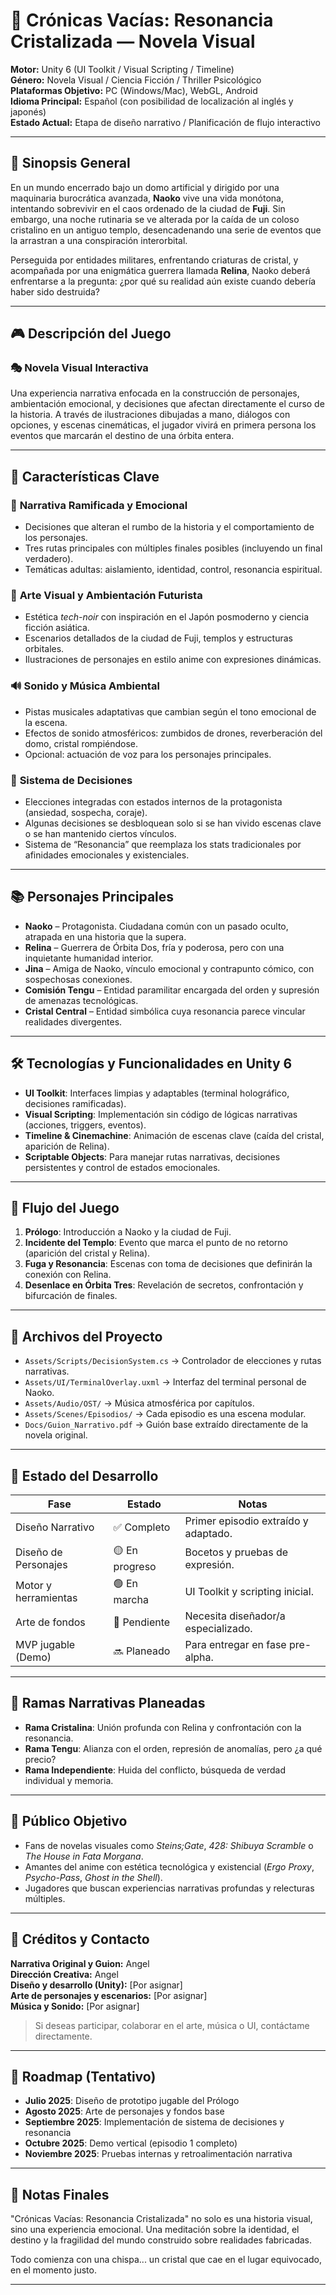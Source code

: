 # 📘 Crónicas Vacías: Resonancia Cristalizada — Novela Visual

**Motor:** Unity 6 (UI Toolkit / Visual Scripting / Timeline)  
**Género:** Novela Visual / Ciencia Ficción / Thriller Psicológico  
**Plataformas Objetivo:** PC (Windows/Mac), WebGL, Android  
**Idioma Principal:** Español (con posibilidad de localización al inglés y japonés)  
**Estado Actual:** Etapa de diseño narrativo / Planificación de flujo interactivo

---

## 🌌 Sinopsis General

En un mundo encerrado bajo un domo artificial y dirigido por una maquinaria burocrática avanzada, **Naoko** vive una vida monótona, intentando sobrevivir en el caos ordenado de la ciudad de **Fuji**. Sin embargo, una noche rutinaria se ve alterada por la caída de un coloso cristalino en un antiguo templo, desencadenando una serie de eventos que la arrastran a una conspiración interorbital.

Perseguida por entidades militares, enfrentando criaturas de cristal, y acompañada por una enigmática guerrera llamada **Relina**, Naoko deberá enfrentarse a la pregunta: ¿por qué su realidad aún existe cuando debería haber sido destruida?

---

## 🎮 Descripción del Juego

### 🎭 Novela Visual Interactiva

Una experiencia narrativa enfocada en la construcción de personajes, ambientación emocional, y decisiones que afectan directamente el curso de la historia. A través de ilustraciones dibujadas a mano, diálogos con opciones, y escenas cinemáticas, el jugador vivirá en primera persona los eventos que marcarán el destino de una órbita entera.

---

## 📌 Características Clave

### 🧠 **Narrativa Ramificada y Emocional**
- Decisiones que alteran el rumbo de la historia y el comportamiento de los personajes.
- Tres rutas principales con múltiples finales posibles (incluyendo un final verdadero).
- Temáticas adultas: aislamiento, identidad, control, resonancia espiritual.

### 🌁 **Arte Visual y Ambientación Futurista**
- Estética *tech-noir* con inspiración en el Japón posmoderno y ciencia ficción asiática.
- Escenarios detallados de la ciudad de Fuji, templos y estructuras orbitales.
- Ilustraciones de personajes en estilo anime con expresiones dinámicas.

### 🔊 **Sonido y Música Ambiental**
- Pistas musicales adaptativas que cambian según el tono emocional de la escena.
- Efectos de sonido atmosféricos: zumbidos de drones, reverberación del domo, cristal rompiéndose.
- Opcional: actuación de voz para los personajes principales.

### 🔄 **Sistema de Decisiones**
- Elecciones integradas con estados internos de la protagonista (ansiedad, sospecha, coraje).
- Algunas decisiones se desbloquean solo si se han vivido escenas clave o se han mantenido ciertos vínculos.
- Sistema de “Resonancia” que reemplaza los stats tradicionales por afinidades emocionales y existenciales.

---

## 📚 Personajes Principales

- **Naoko** – Protagonista. Ciudadana común con un pasado oculto, atrapada en una historia que la supera.  
- **Relina** – Guerrera de Órbita Dos, fría y poderosa, pero con una inquietante humanidad interior.  
- **Jina** – Amiga de Naoko, vínculo emocional y contrapunto cómico, con sospechosas conexiones.  
- **Comisión Tengu** – Entidad paramilitar encargada del orden y supresión de amenazas tecnológicas.  
- **Cristal Central** – Entidad simbólica cuya resonancia parece vincular realidades divergentes.

---

## 🛠 Tecnologías y Funcionalidades en Unity 6

- **UI Toolkit**: Interfaces limpias y adaptables (terminal holográfico, decisiones ramificadas).
- **Visual Scripting**: Implementación sin código de lógicas narrativas (acciones, triggers, eventos).
- **Timeline & Cinemachine**: Animación de escenas clave (caída del cristal, aparición de Relina).
- **Scriptable Objects**: Para manejar rutas narrativas, decisiones persistentes y control de estados emocionales.

---

## 🔁 Flujo del Juego

1. **Prólogo**: Introducción a Naoko y la ciudad de Fuji.
2. **Incidente del Templo**: Evento que marca el punto de no retorno (aparición del cristal y Relina).
3. **Fuga y Resonancia**: Escenas con toma de decisiones que definirán la conexión con Relina.
4. **Desenlace en Órbita Tres**: Revelación de secretos, confrontación y bifurcación de finales.

---

## 📂 Archivos del Proyecto

- `Assets/Scripts/DecisionSystem.cs` → Controlador de elecciones y rutas narrativas.  
- `Assets/UI/TerminalOverlay.uxml` → Interfaz del terminal personal de Naoko.  
- `Assets/Audio/OST/` → Música atmosférica por capítulos.  
- `Assets/Scenes/Episodios/` → Cada episodio es una escena modular.  
- `Docs/Guion_Narrativo.pdf` → Guión base extraído directamente de la novela original.

---

## 🚀 Estado del Desarrollo

| Fase                     | Estado     | Notas                                  |
|--------------------------|------------|----------------------------------------|
| Diseño Narrativo         | ✅ Completo| Primer episodio extraído y adaptado.   |
| Diseño de Personajes     | 🟡 En progreso | Bocetos y pruebas de expresión.      |
| Motor y herramientas     | 🟢 En marcha | UI Toolkit y scripting inicial.        |
| Arte de fondos           | 🔴 Pendiente | Necesita diseñador/a especializado.    |
| MVP jugable (Demo)       | 🔜 Planeado | Para entregar en fase pre-alpha.       |

---

## 🧩 Ramas Narrativas Planeadas

- **Rama Cristalina**: Unión profunda con Relina y confrontación con la resonancia.  
- **Rama Tengu**: Alianza con el orden, represión de anomalías, pero ¿a qué precio?  
- **Rama Independiente**: Huida del conflicto, búsqueda de verdad individual y memoria.  

---

## 🎯 Público Objetivo

- Fans de novelas visuales como *Steins;Gate*, *428: Shibuya Scramble* o *The House in Fata Morgana*.
- Amantes del anime con estética tecnológica y existencial (*Ergo Proxy*, *Psycho-Pass*, *Ghost in the Shell*).
- Jugadores que buscan experiencias narrativas profundas y relecturas múltiples.

---

## 🤝 Créditos y Contacto

**Narrativa Original y Guion:** Angel  
**Dirección Creativa:** Angel  
**Diseño y desarrollo (Unity):** [Por asignar]  
**Arte de personajes y escenarios:** [Por asignar]  
**Música y Sonido:** [Por asignar]

> Si deseas participar, colaborar en el arte, música o UI, contáctame directamente.

---

## 📅 Roadmap (Tentativo)

- **Julio 2025**: Diseño de prototipo jugable del Prólogo  
- **Agosto 2025**: Arte de personajes y fondos base  
- **Septiembre 2025**: Implementación de sistema de decisiones y resonancia  
- **Octubre 2025**: Demo vertical (episodio 1 completo)  
- **Noviembre 2025**: Pruebas internas y retroalimentación narrativa  

---

## 🧠 Notas Finales

"Crónicas Vacías: Resonancia Cristalizada" no solo es una historia visual, sino una experiencia emocional. Una meditación sobre la identidad, el destino y la fragilidad del mundo construido sobre realidades fabricadas.

Todo comienza con una chispa... un cristal que cae en el lugar equivocado, en el momento justo.

---

